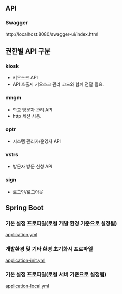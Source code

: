 ## API

### Swagger

http://localhost:8080/swagger-ui/index.html

## 권한별 API 구분

### kiosk
- 키오스크 API
- API 호출시 키오스크 관리 코드와 함께 전달 필요.

### mngm
- 학교 방문자 관리 API
- http 세션 사용.

### optr
- 시스템 관리자/운영자 API

### vstrs
- 방문자 방문 신청 API

### sign
- 로그인/로그아웃

## Spring Boot

### 기본 설정 프로파일(로컬 개발 환경 기준으로 설정됨)
[application.yml](src%2Fmain%2Fresources%2Fapplication.yml)

### 개발환경 및 기타 환경 초기화시 프로파일
[application-init.yml](src%2Fmain%2Fresources%2Fapplication-init.yml)

### 기본 설정 프로파일(로컬 서버 기준으로 설정됨)
[application-local.yml](src%2Fmain%2Fresources%2Fapplication-local.yml)